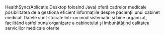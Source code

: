 HealthSync(Aplicatie Desktop folosind Java) oferă cadrelor medicale posibilitatea de a gestiona eficient informațiile 
despre pacienții unui cabinet medical. Datele sunt stocate într-un mod sistematic și 
bine organizat, facilitând astfel buna organizare a cabinetului și îmbunătățind 
calitatea serviciilor medicale oferite

